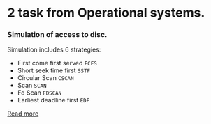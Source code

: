 
# 2 task from Operational systems.
### Simulation of access to disc. ###
Simulation includes 6 strategies: 
* First come first served `FCFS`
* Short seek time first `SSTF`
* Circular Scan `CSCAN`
* Scan `SCAN`
* Fd Scan `FDSCAN`
* Earliest deadline first `EDF`

[Read more](https://www.ii.pwr.edu.pl/~juszczyszyn/so.htm)
